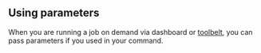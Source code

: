 ## Using parameters

When you are running a job on demand via dashboard or [toolbelt](/toolbelt/toolbelt-job-management), you can pass parameters if you used in your command.

